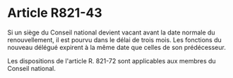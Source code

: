 # Article R821-43

Si un siège du Conseil national devient vacant avant la date normale du renouvellement, il est pourvu dans le délai de trois mois. Les fonctions du nouveau délégué expirent à la même date que celles de son prédécesseur.

Les dispositions de l'article R. 821-72 sont applicables aux membres du Conseil national.
